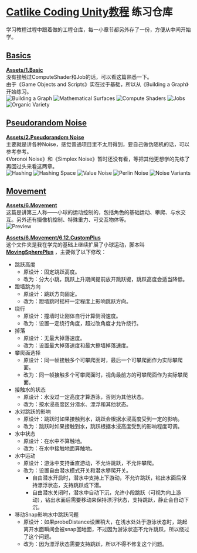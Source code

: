 # [Catlike Coding Unity教程](https://catlikecoding.com/unity/tutorials/) 练习仓库
学习教程过程中跟着做的工程仓库，每一小章节都另外存了一份，方便从中间开始学。

## [Basics](https://catlikecoding.com/unity/tutorials/basics/)
[**Assets/1.Basic**](Assets/1.Basic)  
没有接触过ComputeShader和Job的话，可以看这篇熟悉一下。  
由于《Game Objects and Scripts》实在过于基础，所以从《Building a Graph》开始练习。  
![Building a Graph](Assets/1.Basic/Captures~/Building%20a%20Graph.png)
![Mathematical Surfaces](Assets/1.Basic/Captures~/Mathematical%20Surfaces.png)
![Compute Shaders](Assets/1.Basic/Captures~/Compute%20Shaders.png)
![Jobs](Assets/1.Basic/Captures~/Jobs.png)
![Organic Variety](Assets/1.Basic/Captures~/Organic%20Variety.png)  

## [Pseudorandom Noise](https://catlikecoding.com/unity/tutorials/pseudorandom-noise/)
[**Assets/2.Pseudorandom Noise**](Assets/2.Pseudorandom%20Noise)  
主要就是讲各种Noise，感觉普通项目里不太用得到，要自己做伪随机的话，可以参考参考。  
《Voronoi Noise》和《Simplex Noise》暂时还没有看，等把其他更想学的先练了再回过头来看这两章。  
![Hashing](Assets/2.Pseudorandom%20Noise/Captures~/Hashing.png)
![Hashing Space](Assets/2.Pseudorandom%20Noise/Captures~/Hashing%20Space.png)
![Value Noise](Assets/2.Pseudorandom%20Noise/Captures~/Value%20Noise.png)
![Perlin Noise](Assets/2.Pseudorandom%20Noise/Captures~/Perlin%20Noise.png)
![Noise Variants](Assets/2.Pseudorandom%20Noise/Captures~/Noise%20Variants.png)  

## [Movement](https://catlikecoding.com/unity/tutorials/movement/)
[**Assets/6.Movement**](Assets/6.Movement)  
这篇是讲第三人称——小球的运动控制的，包括角色的基础运动、攀爬、与水交互。另外还有摄像机控制、特殊重力、可交互物体等。  
![Preview](Assets/6.Movement/Captures~/Preview.png)  
  
[**Assets/6.Movement/6.12.CustomPlus**](Assets/6.Movement/6.12.CustomPlus)  
这个文件夹是我在学完的基础上继续扩展了小球运动，脚本叫 [**MovingSpherePlus**](Assets/6.Movement/6.12.CustomPlus/MovingSpherePlus.cs) ，主要做了以下修改：  
* 跳跃高度  
  * 原设计：固定跳跃高度。  
  * 改为：分大小跳，跳跃上升期间提前放开跳跃键，跳跃高度会适当降低。  
* 蹬墙跳方向  
  * 原设计：跳跃方向固定。  
  * 改为：蹬墙跳时摇杆一定程度上影响跳跃方向。  
* 绕行  
  * 原设计：撞墙时让刚体自行计算侧滑速度。  
  * 改为：设置一定绕行角度，超过改角度才允许绕行。  
* 掉落  
  * 原设计：无最大掉落速度。  
  * 改为：设置最大掉落速度和最大擦墙掉落速度。  
* 攀爬面选择  
  * 原设计：同一帧接触多个可攀爬面时，最后一个可攀爬面作为实际攀爬面。  
  * 改为：同一帧接触多个可攀爬面时，视角最前方的可攀爬面作为实际攀爬面。  
* 接触水的状态  
  * 原设计：水没过一定高度才算游泳，否则为其他状态。  
  * 改为：按水浸高度区分潜水、漂浮和其他状态。  
* 水对跳跃的影响  
  * 原设计：跳跃时如果接触到水，跳跃会根据水浸高度受到一定的影响。  
  * 改为：跳跃时如果接触到水，跳跃根据水浸高度受到的影响程度可调。  
* 水中状态  
  * 原设计：在水中不算触地。  
  * 改为：在水中接触地面算触地。  
* 水中运动  
  * 原设计：游泳中支持垂直游动，不允许跳跃，不允许攀爬。  
  * 改为：设置自由潜水模式开关和潜水攀爬开关。  
    * 自由潜水开启时，潜水中支持上下游动，不允许跳跃，钻出水面后保持漂浮状态，支持跳跃或下潜。  
    * 自由潜水关闭时，潜水中自动下沉，允许小段跳跃（可视为向上游动），钻出水面后需要移动来保持漂浮状态，支持跳跃，静止会自动下沉。  
* 移动Snap影响水中跳跃问题  
  * 原设计：如果probeDistance设置稍大，在浅水处处于游泳状态时，跳起离开水面瞬间会被snap回地面，不过因为游泳状态不允许跳跃，所以绕过了这个问题。  
  * 改为：因为漂浮状态需要支持跳跃，所以不得不修复这个问题。  

